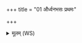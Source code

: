 +++
title = "01 और्ध्वनभसः प्रथमः"

+++
<details><summary>मूलम् (WS)</summary>

और्ध्वनभसः प्रथमः सूर्यचेता उशद्भ्यः ।  
चकार कृत्यामासुरः सा नो भवतु भद्रया ॥ १ ॥
</details>